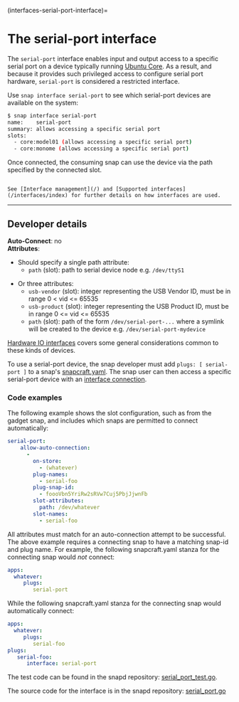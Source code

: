 (interfaces-serial-port-interface)=
# The serial-port interface

The `serial-port` interface enables input and output access to a specific serial port on a device typically running [Ubuntu Core](/t/glossary/14612#heading--ubuntu-core). As a result, and because it provides such privileged access to configure serial port hardware,  `serial-port` is considered a restricted interface.

Use  `snap interface serial-port` to see which serial-port devices are available on the system:

```bash
$ snap interface serial-port 
name:    serial-port
summary: allows accessing a specific serial port
slots:
  - core:model01 (allows accessing a specific serial port)
  - core:monome (allows accessing a specific serial port)
```

Once connected, the consuming snap can use the device via the path specified by the connected slot.

```{tip}

See [Interface management](/) and [Supported interfaces](/interfaces/index) for further details on how interfaces are used.
```

---

<h2 id='heading--dev-details'>Developer details </h2>

**Auto-Connect**: no</br>
**Attributes**:
  - Should specify a single path attribute:
    * `path` (slot): path to serial device node e.g. `/dev/ttyS1`

* Or three attributes:
    * `usb-vendor` (slot): integer representing the USB Vendor ID, must be in range 0 < vid <= 65535
    * `usb-product` (slot): integer representing the USB Product ID, must be in range 0 <= vid <= 65535
    * `path` (slot): path of the form `/dev/serial-port-...` where a symlink will be created to the device e.g. `/dev/serial-port-mydevice`

[Hardware IO interfaces](/interfaces/hardware-io-interfaces) covers some general considerations common to these kinds of devices.


To use a serial-port device, the snap developer must add `plugs: [ serial-port ]` to a snap's [snapcraft.yaml](/). The snap user can then access a specific serial-port device with an [interface connection](/t/interface-management/6154#heading--manual-connections).

<h3 id='heading--code-examples'>Code examples</h3>

The following example shows the slot configuration, such as from the gadget snap, and includes  which snaps are permitted to connect automatically:

```yaml
serial-port:
    allow-auto-connection:
      -
        on-store:
          - (whatever)
        plug-names:
          - serial-foo
        plug-snap-id:
          - foooVbn5YriRw2sRVw7Cuj5PbjJjwnFb
        slot-attributes:
          path: /dev/whatever
        slot-names:
          - serial-foo
```

All attributes must match for an auto-connection attempt to be successful. The above example requires a connecting snap to have a matching snap-id and plug name. For example, the following snapcraft.yaml stanza for the connecting snap would _not_ connect:

```yaml
apps:
  whatever:
     plugs:
        serial-port
```

While the following snapcraft.yaml stanza for the connecting snap would automatically connect:

```yaml
apps:
  whatever:
     plugs:
        serial-foo
plugs:
   serial-foo:
      interface: serial-port
```

The test code can be found in the snapd repository: 
[serial_port_test.go](https://github.com/snapcore/snapd/blob/master/interfaces/builtin/serial_port_test.go). 

The source code for the interface is in the snapd repository: 
[serial_port.go](https://github.com/snapcore/snapd/blob/master/interfaces/builtin/serial_port.go)</br>

